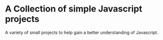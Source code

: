 # A Collection of simple Javascript projects

A variety of small projects to help gain a better understanding of Javascript.
